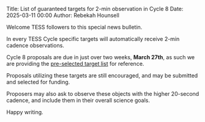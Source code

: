 Title: List of guaranteed targets for 2-min observation in Cycle 8
Date: 2025-03-11 00:00
Author: Rebekah Hounsell

Welcome TESS followers to this special news bulletin.

In every TESS Cycle specific targets will automatically receive 2-min cadence observations.

Cycle 8 proposals are due in just over two weeks, **March 27th**, as such we are providing the [pre-selected target list](/data/Cycle8_visibility.csv) for reference.

Proposals utilizing these targets are still encouraged, and may be submitted and selected for funding.

Proposers may also ask to observe these objects with the higher 20-second cadence, and include them in their overall science goals.

Happy writing.

